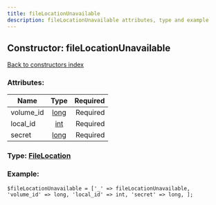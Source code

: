 ```yaml
---
title: fileLocationUnavailable
description: fileLocationUnavailable attributes, type and example
---
```

## Constructor: fileLocationUnavailable  
[Back to constructors index](index.md)



### Attributes:

| Name     |    Type       | Required |
|----------|:-------------:|---------:|
|volume\_id|[long](../types/long.md) | Required|
|local\_id|[int](../types/int.md) | Required|
|secret|[long](../types/long.md) | Required|



### Type: [FileLocation](../types/FileLocation.md)


### Example:

```
$fileLocationUnavailable = ['_' => fileLocationUnavailable, 'volume_id' => long, 'local_id' => int, 'secret' => long, ];
```